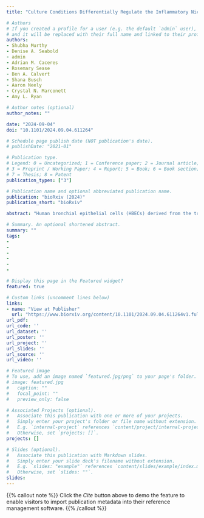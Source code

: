 ```yaml
---
title: "Culture Conditions Differentially Regulate the Inflammatory Niche and Cellular Phenotype of Tracheo-Bronchial Basal Stem Cells"

# Authors
# If you created a profile for a user (e.g. the default `admin` user), write the username (folder name) here 
# and it will be replaced with their full name and linked to their profile.
authors:
- Shubha Murthy
- Denise A. Seabold
- admin
- Adrian M. Caceres
- Rosemary Sease
- Ben A. Calvert
- Shana Busch
- Aaron Neely
- Crystal N. Marconett
- Amy L. Ryan

# Author notes (optional)
author_notes: ""

date: "2024-09-04"
doi: "10.1101/2024.09.04.611264"

# Schedule page publish date (NOT publication's date).
# publishDate: "2021-01"

# Publication type.
# Legend: 0 = Uncategorized; 1 = Conference paper; 2 = Journal article;
# 3 = Preprint / Working Paper; 4 = Report; 5 = Book; 6 = Book section;
# 7 = Thesis; 8 = Patent
publication_types: ["3"]

# Publication name and optional abbreviated publication name.
publication: "bioRxiv (2024)"
publication_short: "bioRxiv"

abstract: "Human bronchial epithelial cells (HBECs) derived from the tracheo-bronchial regions of human airways provide an excellent in vitro model for studying pathological mechanisms and evaluating therapeutics in human airway cells. This cell population comprises a mixed population of basal cells (BCs), the predominant stem cell in airways capable of both self-renewal and functional differentiation. Despite their potential for regenerative medicine, BCs exhibit significant phenotypic variability in culture. To investigate how culture conditions influence BC phenotype and function, we expanded three independent BC isolates in three media, airway epithelial cell growth medium (AECGM), dual-SMAD inhibitor (DSI)-enriched AECGM, and Pneumacult Ex plus (PEx+). Extensive RNA sequencing, immune assays and electrical measurements revealed that PEx+ media significantly drove cell proliferation and a broad pro-inflammatory phenotype in BCs. In contrast, BCs expanded in AECGM, displayed increased expression of structural and extracellular matrix components at high passage. Whereas culture in AECGM increased expression of some cytokines at high passage, DSI suppressed inflammation altogether thus implicating TGF-β in BC inflammatory processes. Differentiation capacity declined with time in culture irrespective of expansion media except for PLUNC expressing secretory cells that were elevated at high passage in AECGM and PEx+ suggestive of an immune modulatory role of PLUNC in BCs. These findings underscore the profound impact of media conditions on inflammatory niche and function of in vitro expanded BCs. The broad pro-inflammatory phenotype driven by PEx+ media, in particular, should be considered in the development of cell-based models for airway diseases and therapeutic application.NEW \&amp; NOTEWORTHY Airway basal cells, vital for airway regeneration and potential therapies, show significant changes based on culture conditions. Our study reveals that media composition and culture duration greatly affect basal cell properties with profound changes in the pro-inflammatory phenotype and extracellular matrix deposition driven by changes in growth conditions. These results underscore the critical impact of culture conditions on BC phenotype, influencing cell-based models for airway disease research and therapy.Competing Interest StatementThe authors have declared no competing interest"

# Summary. An optional shortened abstract.
summary: ""
tags:
- 
- 
- 
- 
- 
- 

# Display this page in the Featured widget?
featured: true

# Custom links (uncomment lines below)
links:
- name: "View at Publisher"
  url: "https://www.biorxiv.org/content/10.1101/2024.09.04.611264v1.full"
url_pdf: 
url_code: ''
url_dataset: ''
url_poster: ''
url_project: ''
url_slides: ''
url_source: ''
url_video: ''

# Featured image
# To use, add an image named `featured.jpg/png` to your page's folder. 
# image: featured.jpg
#   caption: ""
#   focal_point: ""
#   preview_only: false

# Associated Projects (optional).
#   Associate this publication with one or more of your projects.
#   Simply enter your project's folder or file name without extension.
#   E.g. `internal-project` references `content/project/internal-project/index.md`.
#   Otherwise, set `projects: []`.
projects: []

# Slides (optional).
#   Associate this publication with Markdown slides.
#   Simply enter your slide deck's filename without extension.
#   E.g. `slides: "example"` references `content/slides/example/index.md`.
#   Otherwise, set `slides: ""`.
slides:
---
```


{{% callout note %}}
Click the *Cite* button above to demo the feature to enable visitors to import publication metadata into their reference management software.
{{% /callout %}}
